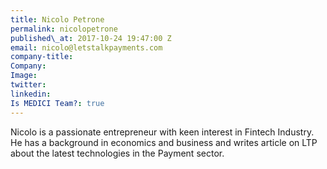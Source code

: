 ```yaml
---
title: Nicolo Petrone
permalink: nicolopetrone
published\_at: 2017-10-24 19:47:00 Z
email: nicolo@letstalkpayments.com
company-title: 
Company: 
Image: 
twitter: 
linkedin: 
Is MEDICI Team?: true
---
```


Nicolo is a passionate entrepreneur with keen interest in Fintech Industry.  He has a background in economics and business and writes article on LTP about the latest technologies in the Payment sector.